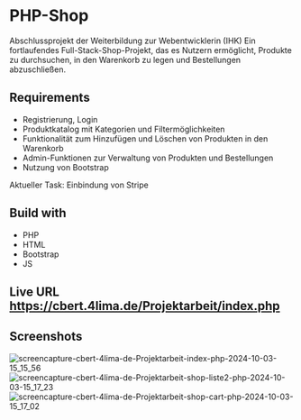 # PHP-Shop

Abschlussprojekt der Weiterbildung zur Webentwicklerin (IHK)
Ein fortlaufendes Full-Stack-Shop-Projekt, das es Nutzern ermöglicht, Produkte zu durchsuchen, in den Warenkorb zu legen und Bestellungen abzuschließen.

## Requirements

- Registrierung, Login
- Produktkatalog mit Kategorien und Filtermöglichkeiten
- Funktionalität zum Hinzufügen und Löschen von Produkten in den Warenkorb
- Admin-Funktionen zur Verwaltung von Produkten und Bestellungen
- Nutzung von Bootstrap

Aktueller Task: Einbindung von Stripe

## Build with

- PHP
- HTML
- Bootstrap
- JS

## Live URL https://cbert.4lima.de/Projektarbeit/index.php

## Screenshots

![screencapture-cbert-4lima-de-Projektarbeit-index-php-2024-10-03-15_15_56](https://github.com/user-attachments/assets/73738a6f-c913-4a7f-8701-e0ab51cecb54)
![screencapture-cbert-4lima-de-Projektarbeit-shop-liste2-php-2024-10-03-15_17_23](https://github.com/user-attachments/assets/d40582a6-755d-4630-b06f-39aba9210a40)
![screencapture-cbert-4lima-de-Projektarbeit-shop-cart-php-2024-10-03-15_17_02](https://github.com/user-attachments/assets/71b932d3-929b-4029-9511-66cfeab5484b)
